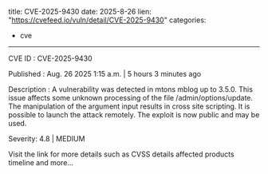  
title: CVE-2025-9430
date: 2025-8-26
lien: "https://cvefeed.io/vuln/detail/CVE-2025-9430"
categories:
  - cve
---

CVE ID : CVE-2025-9430

Published :  Aug. 26
2025
1:15 a.m. | 5 hours
3 minutes ago

Description : A vulnerability was detected in mtons mblog up to 3.5.0. This issue affects some unknown processing of the file /admin/options/update. The manipulation of the argument input results in cross site scripting. It is possible to launch the attack remotely. The exploit is now public and may be used.

Severity: 4.8 | MEDIUM

Visit the link for more details
such as CVSS details
affected products
timeline
and more...
